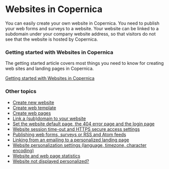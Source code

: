 # Websites in Copernica

You can easily create your own website in Copernica. You need to publish your web forms and surveys to a website. Your website can be linked to a subdomain under your company website address, so that visitors do not see that the website is hosted by Copernica.

### Getting started with Websites in Copernica

The getting started article covers most things you need to know for creating web sites and landing pages in Copernica.

[Getting started with Websites in Copernica](./getting-started-with-websites.md)

### Other topics

- [Create new website](./create-new-website.md)
- [Create web template](./create-web-template.md)
- [Create web pages](./create-web-pages.md)
- [Link a (sub)domain to your website](./link-domain-to-website.md)
- [Set the website default page, the 404 error page and the login page](./set-the-website-default-page-the-error-page-and-the-login-page.md)
- [Website session time-out and HTTPS secure access settings](./website-session-time-out-and-https-secure-access-settings.md)
- [Publishing web forms, surveys or RSS and Atom feeds](./publishing-web-forms-surveys-or-rss-and-atom-feeds.md)
- [Linking from an emailing to a personalized landing page](./linking-to-your-website-from-an-emailing.md)
- [Website personalization settings (language, timezone, character encoding)](./document-and-template-personalization-settings.md)
- [Website and web page statistics](./website-and-web-page-statistics.md)
- [Website not displayed personalized? ](./website-not-displayed-personalized.md)
